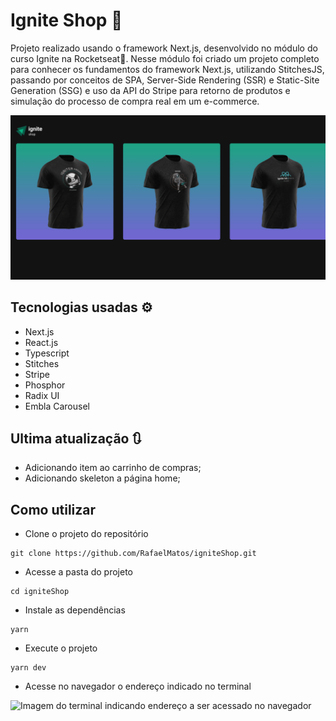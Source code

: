 # Ignite Shop 🛒
Projeto realizado usando o framework Next.js, desenvolvido no módulo do curso Ignite na Rocketseat🚀. Nesse módulo foi criado um projeto completo para conhecer os fundamentos do framework Next.js, utilizando StitchesJS, passando por conceitos de SPA, Server-Side Rendering (SSR) e Static-Site Generation (SSG) e uso da API do Stripe para retorno de produtos e simulação do processo de compra real em um e-commerce.

<img src='./screenshots/tela.gif' alt='git da tela da aplicação Ignite Shop'>

## Tecnologias usadas ⚙
  - Next.js
  - React.js
  - Typescript
  - Stitches
  - Stripe
  - Phosphor
  - Radix UI
  - Embla Carousel
  

## Ultima atualização 🔃
- Adicionando item ao carrinho de compras;
- Adicionando skeleton a página home;

## Como utilizar
- Clone o projeto do repositório
```
git clone https://github.com/RafaelMatos/igniteShop.git
```
- Acesse a pasta do projeto
```
cd igniteShop
```
- Instale as dependências 
```
yarn
```
<!-- - Execute o JSON Server
```
yarn dev:server
``` -->
- Execute o projeto
```
yarn dev
```

- Acesse no navegador o endereço indicado no terminal

<img src='./screenshots/endereco.png' alt='Imagem do terminal indicando endereço a ser acessado no navegador'>
